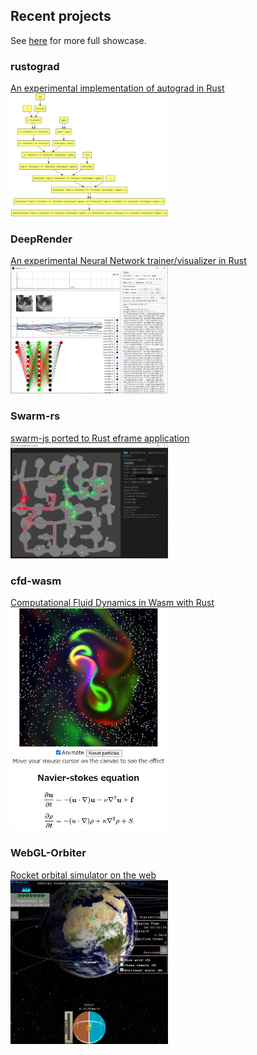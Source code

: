 ## Recent projects

See [here](https://msakuta.github.io/showcase.html) for more full showcase.

### rustograd
<a href="https://github.com/msakuta/rustograd">
<div>An experimental implementation of autograd in Rust</div>
<div><img src="images/showcase/rustograd.png" alt="" style="width: 50%;"/></div>
</a>

### DeepRender
<a href="https://github.com/msakuta/DeepRender">
    <div>An experimental Neural Network trainer/visualizer in Rust</div>
    <div><img src="images/showcase/screenshot02.png" alt="" style="width: 50%;"/></div>
</a>

### Swarm-rs
<a href="https://github.com/msakuta/swarm-rs">
    <div>swarm-js ported to Rust eframe application</div>
    <div><img src="images/showcase/swarm-rs.png" alt="" style="width: 50%;"/></div>
</a>

### cfd-wasm
<a href="https://github.com/msakuta/cfd-wasm">
    <div>Computational Fluid Dynamics in Wasm with Rust</div>
    <div><img src="images/showcase/cfd-wasm.jpg" alt="" style="width: 50%;" /></div>
</a>

### WebGL-Orbiter
<a href="https://github.com/msakuta/WebGL-Orbiter">
    <div>Rocket orbital simulator on the web</div>
    <div><img src="images/showcase/WebGL-Orbiter.jpg" alt="" style="width: 50%;"/></div>
</a>
